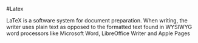 #Latex
LaTeX is a software system for document preparation. When writing, the writer uses plain text as opposed to the formatted text found in WYSIWYG word processors like Microsoft Word, LibreOffice Writer and Apple Pages